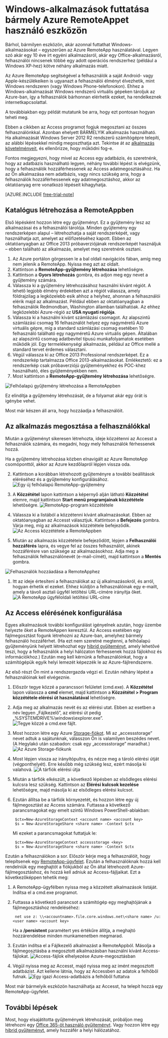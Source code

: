 <properties
   pageTitle="Windows-alkalmazások futtatása bármely Azure RemoteAppet használó eszközön | Microsoft Azure"
   description="Ismerje meg, hogyan oszthatja meg bármelyik Windows-alkalmazást a felhasználóival az Azure RemoteApp segítségével."
   services="remoteapp"
   documentationCenter=""
   authors="lizap"
   manager="mbaldwin"
   editor=""/>

<tags
   ms.service="remoteapp"
   ms.devlang="na"
   ms.topic="hero-article"
   ms.tgt_pltfrm="na"
   ms.workload="compute"
   ms.date="05/02/2016"
   ms.author="elizapo"/>

# Windows-alkalmazások futtatása bármely Azure RemoteAppet használó eszközön

Bárhol, bármilyen eszközön, akár azonnal futtathat Windows-alkalmazásokat – egyszerűen az Azure RemoteApp használatával. Legyen szó akár egy 10 éve írt egyéni alkalmazásról, akár egy Office-alkalmazásról, felhasználói nincsenek többé egy adott operációs rendszerhez (például a Windows XP-hez) kötve néhány alkalmazás miatt.

Az Azure RemoteApp segítségével a felhasználók a saját Android- vagy Apple-készülékeiken is ugyanazt a felhasználói élményt élvezhetik, mint Windows rendszeren (vagy Windows Phone-telefonokon). Ehhez a Windows-alkalmazását Windows rendszerű virtuális gépeken tároljuk az Azure-ban, így a felhasználók bárhonnan elérhetik ezeket, ha rendelkeznek internetkapcsolattal. 

A továbbiakban egy példát mutatunk be arra, hogy ezt pontosan hogyan teheti meg.

Ebben a cikkben az Access programot fogjuk megosztani az összes felhasználónkkal. Azonban ehelyett BÁRMELYIK alkalmazás használható. Ha alkalmazását Windows Server 2012 R2 rendszerű számítógépre telepíti, az alábbi lépésekkel mindig megoszthatja azt. Tekintse át az [alkalmazás követelményeit](remoteapp-appreqs.md), és ellenőrizze, hogy működni fog-e.

Fontos megjegyezni, hogy mivel az Access egy adatbázis, és szeretnénk, hogy az adatbázis használható legyen, néhány további lépést is elvégzünk, hogy a felhasználók hozzáférhessenek az Access adatmegosztásához. Ha az Ön alkalmazása nem adatbázis, vagy nincs szükség arra, hogy a felhasználók hozzáférhessenek egy adatmegosztáshoz, akkor az oktatóanyag erre vonatkozó lépéseit kihagyhatja.

[AZURE.INCLUDE [free-trial-note](../../includes/free-trial-note.md)]


## Katalógus létrehozása a RemoteAppben

Első lépésként hozzon létre egy gyűjteményt. Ez a gyűjtemény lesz az alkalmazásai és a felhasználói tárolója. Minden gyűjtemény egy rendszerképen alapul – létrehozhatja a saját rendszerképét, vagy használhatja azt, amelyet az előfizetéséhez kapott. Ebben az oktatóanyagban az Office 2013 próbaverziójának rendszerképét használjuk – ebben található az alkalmazás, amelyet meg szeretnénk osztani.

1. Az Azure portálon görgessen le a bal oldali navigációs fában, amíg meg nem jelenik a RemoteApp. Nyissa meg azt az oldalt.
2. Kattintson a **RemoteApp-gyűjtemény létrehozása** lehetőségre.
3. Kattintson a **Gyors létrehozás** gombra, és adjon meg egy nevet a gyűjtemény számára.
4. Válassza ki a gyűjtemény létrehozásához használni kívánt régiót. A lehető legjobb élmény érdekében azt a régiót válassza, amely földrajzilag a legközelebb esik ahhoz a helyhez, ahonnan a felhasználói elérik majd az alkalmazást. Például ebben az oktatóanyagban a felhasználók Redmondban, Washington államban találhatóak. Az ehhez legközelebbi Azure-régió az **USA nyugati régiója**.
5. Válassza ki a használni kívánt számlázási csomagot. Az alapszintű számlázási csomag 16 felhasználót helyez egy nagyméretű Azure virtuális gépre, míg a standard számlázási csomag esetében 10 felhasználó található egy nagyméretű Azure virtuális gépen. Általában az alapszintű csomag adatbevitel típusú munkafolyamatok esetében működik jól. Egy termelékenységi alkalmazás, például az Office mellé a standard tervet érdemes választani.
6. Végül válassza ki az Office 2013 Professional rendszerképet. Ez a rendszerkép tartalmazza Office 2013-alkalmazásokat. Emlékeztető: ez a rendszerkép csak próbaverziójú gyűjteményekhez és POC-khez használható, éles gyűjteményekben nem.
7. Most kattintson a **RemoteApp-gyűjtemény létrehozása** lehetőségre.

![Felhőalapú gyűjtemény létrehozása a RemoteAppben](./media/remoteapp-anyapp/ra-anyappcreatecollection.png)

Ez elindítja a gyűjtemény létrehozását, de a folyamat akár egy órát is igénybe vehet.

Most már készen áll arra, hogy hozzáadja a felhasználóit.

## Az alkalmazás megosztása a felhasználókkal

Miután a gyűjteményt sikeresen létrehozta, ideje közzétenni az Accesst a felhasználók számára, és megadni, hogy mely felhasználók férhessenek hozzá.

Ha a gyűjtemény létrehozása közben elnavigált az Azure RemoteApp csomóponttól, akkor az Azure kezdőlapról lépjen vissza oda.

2. Kattintson a korábban létrehozott gyűjteményre a további beállítások eléréséhez és a gyűjtemény konfigurálásához.
![Egy új felhőalapú RemoteApp-gyűjtemény](./media/remoteapp-anyapp/ra-anyappcollection.png)
3. A **Közzététel** lapon kattintson a képernyő alján látható **Közzététel** elemre, majd kattintson **Start menü programjainak közzététele** lehetőségre.
![RemoteApp-program közzététele](./media/remoteapp-anyapp/ra-anyapppublish.png)
4. Válassza ki a listából a közzétenni kívánt alkalmazásokat. Ebben az oktatóanyagban az Accesst választjuk. Kattintson a **Befejezés** gombra. Várja meg, míg az alkalmazások közzététele befejeződik.
![Az Access közzététele a RemoteAppben](./media/remoteapp-anyapp/ra-anyapppublishaccess.png)


1. Miután az alkalmazás közzététele befejeződött, lépjen a **Felhasználói hozzáférés** lapra, és vegye fel az összes felhasználót, akinek hozzáférésre van szüksége az alkalmazásokhoz. Adja meg a felhasználók felhasználónevét (e-mail-címét), majd kattintson a **Mentés** gombra.

![Felhasználók hozzáadása a RemoteApphez](./media/remoteapp-anyapp/ra-anyappaddusers.png)


1. Itt az ideje értesíteni a felhasználókat az új alkalmazásokról, és arról, hogyan érhetik el ezeket. Ehhez küldjön a felhasználóinak egy e-mailt, amely a távoli asztali ügyfél letöltési URL-címére irányítja őket.
![A RemoteApp ügyféloldali letöltési URL-címe](./media/remoteapp-anyapp/ra-anyappurl.png)

## Az Access elérésének konfigurálása

Egyes alkalmazások további konfigurálást igényelnek azután, hogy üzembe helyezte őket a RemoteAppen keresztül. Az Access esetében egy fájlmegosztást fogunk létrehozni az Azure-ban, amelyhez bármely felhasználó hozzáférhet. (Ha ezt nem szeretné megtenni, a felhőalapú gyűjteményünk helyett létrehozhat egy [hibrid gyűjteményt](remoteapp-create-hybrid-deployment.md), amely lehetővé teszi, hogy a felhasználók a helyi hálózaton férhessenek hozzá fájlokhoz és információkhoz.) Ezután meg kell kérnünk a felhasználóinkat, hogy a számítógépük egyik helyi lemezét képezzék le az Azure-fájlrendszerre.

Az első részt Ön mint a rendszergazda végzi el. Ezután néhány lépést a felhasználóinak kell elvégeznie.

1. Először tegye közzé a parancssori felületet (cmd.exe). A **Közzététel** lapon válassza a **cmd** elemet, majd kattintson a **Közzététel > Program közzététele elérési út használatával** lehetőségre.
2. Adja meg az alkalmazás nevét és az elérési utat. Ebben az esetben a név legyen „Fájlkezelő”, az elérési út pedig „%SYSTEMDRIVE%\windows\explorer.exe”.
![Tegye közzé a cmd.exe fájlt.](./media/remoteapp-anyapp/ra-publishcmd.png)
3. Most hozzon létre egy Azure [Storage-fiókot](../storage/storage-create-storage-account.md). Mi az „accessstorage” nevet adtuk a sajátunknak, válasszon Ön is valamilyen beszédes nevet. (A Hegylakó után szabadon: csak egy „accessstorage” maradhat.)![Az Azure Storage-fiókunk](./media/remoteapp-anyapp/ra-anyappazurestorage.png)
4. Most lépjen vissza az irányítópultra, és nézze meg a tároló elérési útját (végponthelyét). Erre később még szükség lesz, ezért másolja ki valahová.
![A tárfiók elérési útja](./media/remoteapp-anyapp/ra-anyappstoragelocation.png)
5. Miután a tárfiók elkészült, a következő lépésben az elsődleges elérési kulcsra lesz szükség. Kattintson az **Elérési kulcsok kezelése** lehetőségre, majd másolja ki az elsődleges elérési kulcsot.
6. Ezután állítsa be a tárfiók környezetét, és hozzon létre egy új fájlmegosztást az Access számára. Futtassa a következő parancsmagokat egy emelt szintű Windows PowerShell-ablakban:

        $ctx=New-AzureStorageContext <account name> <account key>
        $s = New-AzureStorageShare <share name> -Context $ctx

    Mi ezeket a parancsmagokat futtatjuk le:

        $ctx=New-AzureStorageContext accessstorage <key>
        $s = New-AzureStorageShare <share name> -Context $ctx


Ezután a felhasználókon a sor. Először kérje meg a felhasználóit, hogy telepítsenek egy [RemoteApp-ügyfelet](remoteapp-clients.md). Ezután a felhasználóknak hozzá kell rendelniük egy meghajtót a fiókjukból az Ön által létrehozott Azure-fájlmegosztáshoz, és hozzá kell adniuk az Access-fájljaikat. Ezt a következőképpen tehetik meg:

1. A RemoteApp-ügyfélben nyissa meg a közzétett alkalmazások listáját. Indítsa el a cmd.exe programot.
2. Futtassa a következő parancsot a számítógép egy meghajtójának a fájlmegosztáshoz rendeléséhez:

        net use z: \\<accountname>.file.core.windows.net\<share name> /u:<user name> <account key>

    Ha a **/persistent** paramétert yes értékűre állítja, a meghajtó hozzárendelése minden munkamenetben megmarad.
1. Ezután indítsa el a Fájlkezelő alkalmazást a RemoteAppból. Másolja a fájlmegosztásba a megosztott alkalmazásban használni kívánt Access-fájlokat.
![Access-fájlok elhelyezése Azure-megosztásban](./media/remoteapp-anyapp/ra-anyappuseraccess.png)
1. Végül nyissa meg az Accesst, majd nyissa meg az imént megosztott adatbázist. Azt kellene látnia, hogy az Accessben az adatok a felhőből futnak.
![Egy igazi Access-adatbázis a felhőből futtatva](./media/remoteapp-anyapp/ra-anyapprunningaccess.png)

Most már bármelyik eszközön használhatja az Accesst, ha telepít hozzá egy RemoteApp-ügyfelet.

<!--Every topic should have next steps and links to the next logical set of content to keep the customer engaged-->
## További lépések

Most, hogy elsajátította gyűjtemények létrehozását, próbáljon meg létrehozni egy [Office 365-öt használó gyűjteményt](remoteapp-tutorial-o365anywhere.md). Vagy hozzon létre egy [hibrid gyűjteményt](remoteapp-create-hybrid-deployment.md), amely hozzáfér a helyi hálózatához.

<!--Image references-->
 



<!--HONumber=Jun16_HO2-->


